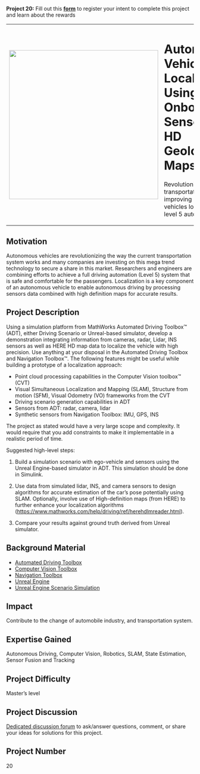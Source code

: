 **Project 20:** Fill out this <strong>[form](https://forms.office.com/Pages/ResponsePage.aspx?id=ETrdmUhDaESb3eUHKx3B5lOTzSa_A6lPqq2LJKzvpM5UMTBZRkc4UTRETjFERVRDWllQRE40OUFSQS4u)</strong> to  register your intent to complete this project and learn about the rewards

<table>
<td><img src="/images/auto.png"  width=400 /></td>
<td><p><h1>Autonomous Vehicle Localization Using Onboard Sensors and HD Geolocated Maps</h1></p>
<p>Revolutionize the current transportation system by improving autonomous vehicles localization for level 5 automation.</p>
</table>

## Motivation

Autonomous vehicles are revolutionizing the way the current transportation
system works and many companies are investing on this mega trend technology
to secure a share in this market. Researchers and engineers are combining 
efforts to achieve a full driving automation (Level 5) system that is safe 
and comfortable for the passengers.
Localization is a key component of an autonomous vehicle to enable autonomous
driving by processing sensors data combined with high definition maps for accurate results.

## Project Description

Using a simulation platform from MathWorks Automated Driving Toolbox™ (ADT), either Driving Scenario or Unreal-based simulator, 
develop a demonstration integrating information from cameras, radar, Lidar, INS sensors as well as HERE HD map data to localize the vehicle 
with high precision. Use anything at your disposal in the Automated Driving Toolbox and Navigation Toolbox™.
The following features might be useful while building a prototype of a localization approach:
- Point cloud processing capabilities in the Computer Vision toolbox™ (CVT)
- Visual Simultaneous Localization and Mapping (SLAM), Structure from motion (SFM), Visual Odometry (VO) frameworks from the CVT
- Driving scenario generation capabilities in ADT
- Sensors from ADT: radar, camera, lidar
- Synthetic sensors from Navigation Toolbox: IMU, GPS, INS

The project as stated would have a very large scope and complexity. It would require that you add constraints to make it implementable in a realistic period of time.

Suggested high-level steps:

1. 	Build a simulation scenario with ego-vehicle and sensors using the Unreal Engine-based simulator in ADT. This simulation should be done in Simulink.

2. 	Use data from simulated lidar, INS, and camera sensors to design algorithms for accurate estimation of the car’s pose potentially using SLAM. Optionally, involve use of High-definition maps (from HERE) to further enhance your localization algorithms (https://www.mathworks.com/help/driving/ref/herehdlmreader.html).

3.	Compare your results against ground truth derived from Unreal simulator. 

## Background Material

- [Automated Driving Toolbox](https://www.mathworks.com/help/driving/)
- [Computer Vision Toolbox](https://www.mathworks.com/help/vision/)
- [Navigation Toolbox](https://www.mathworks.com/help/nav/)
- [Unreal Engine](https://www.unrealengine.com)
- [Unreal Engine Scenario Simulation](https://www.mathworks.com/help/driving/unreal-engine-scenario-simulation.html)

## Impact

Contribute to the change of automobile industry, and transportation system.

## Expertise Gained 

Autonomous Driving, Computer Vision, Robotics, SLAM, State Estimation, Sensor Fusion and Tracking

## Project Difficulty

Master’s level

## Project Discussion

[Dedicated discussion forum](https://github.com/mathworks/MathWorks-Excellence-in-Innovation/discussions/3) to ask/answer questions, comment, or share your ideas for solutions for this project.

## Project Number

20


